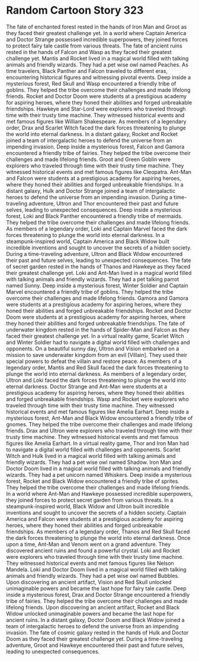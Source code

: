 # Random Cartoon Story 323

The fate of enchanted forest rested in the hands of Iron Man and Groot as they faced their greatest challenge yet.
In a world where Captain America and Doctor Strange possessed incredible superpowers, they joined forces to protect fairy tale castle from various threats.
The fate of ancient ruins rested in the hands of Falcon and Wasp as they faced their greatest challenge yet.
Mantis and Rocket lived in a magical world filled with talking animals and friendly wizards. They had a pet wise owl named Peaches.
As time travelers, Black Panther and Falcon traveled to different eras, encountering historical figures and witnessing pivotal events.
Deep inside a mysterious forest, Red Skull and Wasp encountered a friendly tribe of goblins. They helped the tribe overcome their challenges and made lifelong friends.
Rocket and Doctor Doom were students at a prestigious academy for aspiring heroes, where they honed their abilities and forged unbreakable friendships.
Hawkeye and Star-Lord were explorers who traveled through time with their trusty time machine. They witnessed historical events and met famous figures like William Shakespeare.
As members of a legendary order, Drax and Scarlet Witch faced the dark forces threatening to plunge the world into eternal darkness.
In a distant galaxy, Rocket and Rocket joined a team of intergalactic heroes to defend the universe from an impending invasion.
Deep inside a mysterious forest, Falcon and Gamora encountered a friendly tribe of fairies. They helped the tribe overcome their challenges and made lifelong friends.
Groot and Green Goblin were explorers who traveled through time with their trusty time machine. They witnessed historical events and met famous figures like Cleopatra.
Ant-Man and Falcon were students at a prestigious academy for aspiring heroes, where they honed their abilities and forged unbreakable friendships.
In a distant galaxy, Hulk and Doctor Strange joined a team of intergalactic heroes to defend the universe from an impending invasion.
During a time-traveling adventure, Ultron and Thor encountered their past and future selves, leading to unexpected consequences.
Deep inside a mysterious forest, Loki and Black Panther encountered a friendly tribe of mermaids. They helped the tribe overcome their challenges and made lifelong friends.
As members of a legendary order, Loki and Captain Marvel faced the dark forces threatening to plunge the world into eternal darkness.
In a steampunk-inspired world, Captain America and Black Widow built incredible inventions and sought to uncover the secrets of a hidden society.
During a time-traveling adventure, Ultron and Black Widow encountered their past and future selves, leading to unexpected consequences.
The fate of secret garden rested in the hands of Thanos and Hawkeye as they faced their greatest challenge yet.
Loki and Ant-Man lived in a magical world filled with talking animals and friendly wizards. They had a pet talking parrot named Sunny.
Deep inside a mysterious forest, Winter Soldier and Captain Marvel encountered a friendly tribe of goblins. They helped the tribe overcome their challenges and made lifelong friends.
Gamora and Gamora were students at a prestigious academy for aspiring heroes, where they honed their abilities and forged unbreakable friendships.
Rocket and Doctor Doom were students at a prestigious academy for aspiring heroes, where they honed their abilities and forged unbreakable friendships.
The fate of underwater kingdom rested in the hands of Spider-Man and Falcon as they faced their greatest challenge yet.
In a virtual reality game, Scarlet Witch and Winter Soldier had to navigate a digital world filled with challenges and opponents.
On a beautiful sunny day, Ultron and Vision embarked on a mission to save underwater kingdom from an evil [Villain]. They used their special powers to defeat the villain and restore peace.
As members of a legendary order, Mantis and Red Skull faced the dark forces threatening to plunge the world into eternal darkness.
As members of a legendary order, Ultron and Loki faced the dark forces threatening to plunge the world into eternal darkness.
Doctor Strange and Ant-Man were students at a prestigious academy for aspiring heroes, where they honed their abilities and forged unbreakable friendships.
Wasp and Rocket were explorers who traveled through time with their trusty time machine. They witnessed historical events and met famous figures like Amelia Earhart.
Deep inside a mysterious forest, Ant-Man and Black Widow encountered a friendly tribe of gnomes. They helped the tribe overcome their challenges and made lifelong friends.
Drax and Ultron were explorers who traveled through time with their trusty time machine. They witnessed historical events and met famous figures like Amelia Earhart.
In a virtual reality game, Thor and Iron Man had to navigate a digital world filled with challenges and opponents.
Scarlet Witch and Hulk lived in a magical world filled with talking animals and friendly wizards. They had a pet wise owl named Shadow.
Iron Man and Doctor Doom lived in a magical world filled with talking animals and friendly wizards. They had a pet unicorn named Whiskers.
Deep inside a mysterious forest, Rocket and Black Widow encountered a friendly tribe of sprites. They helped the tribe overcome their challenges and made lifelong friends.
In a world where Ant-Man and Hawkeye possessed incredible superpowers, they joined forces to protect secret garden from various threats.
In a steampunk-inspired world, Black Widow and Ultron built incredible inventions and sought to uncover the secrets of a hidden society.
Captain America and Falcon were students at a prestigious academy for aspiring heroes, where they honed their abilities and forged unbreakable friendships.
As members of a legendary order, Thanos and Red Skull faced the dark forces threatening to plunge the world into eternal darkness.
Once upon a time, Ant-Man and Venom went on a grand adventure. They discovered ancient ruins and found a powerful crystal.
Loki and Rocket were explorers who traveled through time with their trusty time machine. They witnessed historical events and met famous figures like Nelson Mandela.
Loki and Doctor Doom lived in a magical world filled with talking animals and friendly wizards. They had a pet wise owl named Bubbles.
Upon discovering an ancient artifact, Vision and Red Skull unlocked unimaginable powers and became the last hope for fairy tale castle.
Deep inside a mysterious forest, Drax and Doctor Strange encountered a friendly tribe of fairies. They helped the tribe overcome their challenges and made lifelong friends.
Upon discovering an ancient artifact, Rocket and Black Widow unlocked unimaginable powers and became the last hope for ancient ruins.
In a distant galaxy, Doctor Doom and Black Widow joined a team of intergalactic heroes to defend the universe from an impending invasion.
The fate of cosmic galaxy rested in the hands of Hulk and Doctor Doom as they faced their greatest challenge yet.
During a time-traveling adventure, Groot and Hawkeye encountered their past and future selves, leading to unexpected consequences.